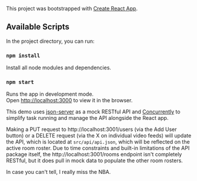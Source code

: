 This project was bootstrapped with [Create React App](https://github.com/facebook/create-react-app).

## Available Scripts

In the project directory, you can run:

### `npm install`

Install all node modules and dependencies.

### `npm start`

Runs the app in development mode.<br />
Open [http://localhost:3000](http://localhost:3000) to view it in the browser.

This demo uses [json-server](https://github.com/typicode/json-server) as a mock RESTful API and [Concurrently](https://www.npmjs.com/package/concurrently) to simplify task running and manage the API alongside the React app.

Making a PUT request to http://localhost:3001/users (via the Add User button) or a DELETE request (via the X on individual video feeds) will update the API, which is located at `src/api/api.json`, which will be reflected on the active room roster. Due to time constraints and built-in limitations of the API package itself, the http://localhost:3001/rooms endpoint isn't completely RESTful, but it does pull in mock data to populate the other room rosters.

In case you can't tell, I really miss the NBA.
